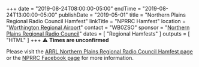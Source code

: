 +++
date = "2019-08-24T08:00:00-05:00"
endTime = "2019-08-24T13:00:00-05:00"
publishDate = "2019-05-01"
title = "Northern Plains Regional Radio Council Hamfest"
linkTitle = "NPRRC Hamfest"
location = "[Worthington Regional Airport](https://www.google.com/maps/place/Worthington+Municipal+Airport/@43.6530935,-95.5853509,15.25z/data=!4m5!3m4!1s0x878b7d5861a500fb:0xcaa65e9393cdd990!8m2!3d43.6559053!4d-95.5840465)"
contact = "WB0ZSO"
sponsor = "[Northern Plains Regional Radio Council](https://www.facebook.com/groups/NPRRC/)"
dates = [ "Regional Hamfests" ]
outputs = [ "HTML" ]
+++
:warning: **Times are unconfirmed**

Please visit the
[ARRL Northern Plains Regional Radio Council Hamfest page](http://www.arrl.org/hamfests/northern-plains-regional-radio-council-hamfest-3)
or the
[NPRRC Facebook page](https://www.facebook.com/groups/NPRRC/)
for more information.

